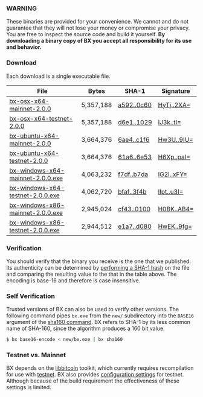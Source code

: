 ### WARNING

These binaries are provided for your convenience. We cannot and do not guarantee that they will not lose your money or compromise your privacy. You are free to inspect the source code and build it yourself. **By downloading a binary copy of BX you accept all responsibility for its use and behavior.**

### Download
Each download is a single executable file.

| File | Bytes | SHA-1 | Signature |
|------|-------|-------|-----------|
| [bx-osx-x64-mainnet-2.0.0]()         | 5,357,188 | [a592..0c60](#a59227ab8b7b63a14f5faffcfd30ed30e47f0c60) | [HyTj..2XA=](#HyTjsXlSGktaG2W9wbnhzdvRohZSs4kH5DP4lUqDmy2DXoLMo9P5kAVAdf54sPGmycHwVo0kevxM0pdkk6AU2XA=) |
| [bx-osx-x64-testnet-2.0.0]()         | 5,357,188 | [d6e1..1029](#d6e1dd461cbae487642bfd610a60024b8fd01029) | [IJ3k..tI=](#IJ3kpajlbWmplyxkCAXOw4iQvN9GEENMOoncA1zp/j5+dcFOW72TmcLDixEWGqovAoUXqUuB81t4ujAeZnmc4tI=) |
| [bx-ubuntu-x64-mainnet-2.0.0]()      | 3,664,376 | [6ae4..c1f6](#6ae4d2a9ce8f99a5f957bf37c6f341446bd6c1f6) | [Hw3U..9IU=](#Hw3UvUZChHdZNcP/NHriePf+xHUAzuApvOla6qS9LI5/I1PEGkdi/fz2NJGC5k29D0G2JPq07E8Tic1QM2Fe9IU=) |
| [bx-ubuntu-x64-testnet-2.0.0]()      | 3,664,376 | [61a6..6e53](#61a621e74a439fa52da7ae7db80dbf73f95d6e53) | [H6Xp..paI=](#H6XpodRpfWGVVGPf+If6q7Mx1VfG42abgfMOnHnnM8fcKiDXPoncmP9C1IKOBsfpXEoQo6s+lahJggQRRWdtpaI=) |
| [bx-windows-x64-mainnet-2.0.0.exe]() | 4,063,232 | [f7df..b7da](#f7df1ca6519bf234651c0566cf5428a1b562b7da) | [IG2l..xFY=](#IG2lZFMT3iQQzxibRj/Flxcuf2DgcgEKGyMi4gPhjg/sYhOvk9zDCZa95zBokA2jRW52v6/OeNHwRRJqk6xqxFY=) |
| [bx-windows-x64-testnet-2.0.0.exe]() | 4,062,720 | [bfaf..3f4b](#bfaf406f20c5f0ffe641646342c8a12b2c203f4b) | [IIpt..u3I=](#IIptIvhwmfnC+3t57kw9kKpuQwxEyKEAc2v5nbCgMWT6Ni618rjzk3c5KspSmFmCc8VLJ2RP7zQD/nw/zCdTu3I=) |
| [bx-windows-x86-mainnet-2.0.0.exe]() | 2,945,024 | [cf43..0100](#cf43ca91dabd123048c8c1275a8f1e15443b0100) | [H0BK..AB4=](#H0BKoE4vkd65FPgatb5mOdO54i5VlnM8d4rbH+sjaku7KN8Rlc1Ie2zVzijt2TtcTGvYQUeK91LAHlMnS5YEAB4=) |
| [bx-windows-x86-testnet-2.0.0.exe]() | 2,944,512 | [e1a7..d080](#e1a7a9560b089b83cdd151726436b5857798d080) | [HwEK..9fg=](#HwEKQUje+F5zZuWEOZ1ylsO5xWEg5bXwjUQb/hRdVQ1KW3QPvhgyplKq/C2Ra8uSd2o/py07u1GlybNhLVAY9fg=) |

### Verification
You should verify that the binary you receive is the one that we published. Its authenticity can be determined by [performing a SHA-1 hash](http://onlinemd5.com) on the file and comparing the resulting value to the that in the table above. The encoding is base-16 and therefore is case insensitive.

### Self Verification
Trusted versions of BX can also be used to verify other versions. The following command pipes `bx.exe` from the `new/` subdirectory into the `BASE16` argument of the [sha160 command](bx-sha160). BX refers to SHA-1 by its less common name of SHA-160, since the algorithm produces a 160 bit value.
```sh
$ bx base16-encode < new/bx.exe | bx sha160
```

### Testnet vs. Mainnet
BX depends on the [libbitcoin](https://github.com/libbitcoin/libbitcoin) toolkit, which currently requires recompilation for use with [testnet](https://en.bitcoin.it/wiki/Testnet). BX also provides [configuration settings](https://github.com/libbitcoin/libbitcoin-explorer/wiki/Configuration-Settings) for testnet. Although because of the build requirement the effectiveness of these settings is limited.
